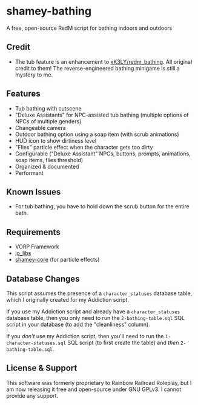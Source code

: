 # shamey-bathing

A free, open-source RedM script for bathing indoors and outdoors

## Credit
- The tub feature is an enhancement to [xK3LY/redm_bathing](https://github.com/xK3LY/redm_bathing). All original credit to them! The reverse-engineered bathing minigame is still a mystery to me.

## Features
- Tub bathing with cutscene
- "Deluxe Assistants" for NPC-assisted tub bathing (multiple options of NPCs of multiple genders)
- Changeable camera
- Outdoor bathing option using a soap item (with scrub animations)
- HUD icon to show dirtiness level
- "Flies" particle effect when the character gets too dirty
- Configurable ("Deluxe Assistant" NPCs, buttons, prompts, animations, soap items, flies threshold)
- Organized & documented
- Performant

## Known Issues
- For tub bathing, you have to hold down the scrub button for the entire bath.

## Requirements
- VORP Framework
- [jo_libs](https://github.com/Jump-On-Studios/RedM-jo_libs)
- [shamey-core](https://github.com/ShameyWinehouse/shamey-core) (for particle effects)

## Database Changes
This script assumes the presence of a `character_statuses` database table, which I originally created for my Addiction script.

If you use my Addiction script and already have a `character_statuses` database table, then you only need to run the `2-bathing-table.sql` SQL script in your database (to add the "cleanliness" column).

If you *don't* use my Addiction script, then you'll need to run the `1-character-statuses.sql` SQL script (to first create the table) and *then* `2-bathing-table.sql`.

## License & Support
This software was formerly proprietary to Rainbow Railroad Roleplay, but I am now releasing it free and open-source under GNU GPLv3. I cannot provide any support.